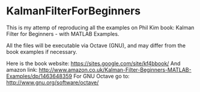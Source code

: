 KalmanFilterForBeginners
========================

This is my attemp of reproducing all the examples on Phil Kim book: Kalman Filter for Beginners - with MATLAB Examples.

All the files will be executable via Octave (GNU), and may differ from the book examples if necessary.

Here is the book website: https://sites.google.com/site/kf4bbook/
And amazon link: http://www.amazon.co.uk/Kalman-Filter-Beginners-MATLAB-Examples/dp/1463648359
For GNU Octave go to: http://www.gnu.org/software/octave/
